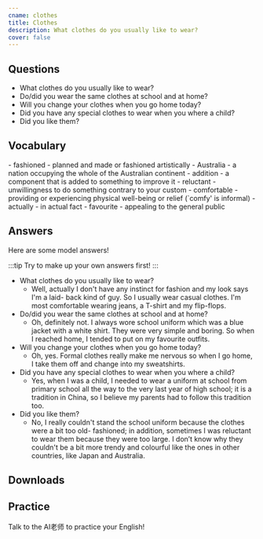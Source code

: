 ```yaml
---
cname: clothes
title: Clothes
description: What clothes do you usually like to wear?
cover: false
---
```

<banner></banner>

## Questions

- What clothes do you usually like to wear?
- Do&#x2F;did you wear the same clothes at school and at home?
- Will you change your clothes when you go home today?
- Did you have any special clothes to wear when you where a child?
- Did you like them?

## Vocabulary

<vocab-list>
- fashioned
  - planned and made or fashioned artistically
- Australia
  - a nation occupying the whole of the Australian continent
- addition
  - a component that is added to something to improve it
- reluctant
  - unwillingness to do something contrary to your custom
- comfortable
  - providing or experiencing physical well-being or relief (&#x60;comfy&#39; is informal)
- actually
  - in actual fact
- favourite
  - appealing to the general public

<!-- blank -->

</vocab-list>

## Answers
Here are some model answers!

:::tip
Try to make up your own answers first!
:::

- What clothes do you usually like to wear?
  - Well, actually I don&#39;t have any instinct for fashion and my look says I&#39;m a laid- back kind of guy. So I usually wear casual clothes. I&#39;m most comfortable wearing jeans, a T-shirt and my flip-flops.
- Do&#x2F;did you wear the same clothes at school and at home?
  - Oh, definitely not. I always wore school uniform which was a blue jacket with a white shirt. They were very simple and boring. So when I reached home, I tended to put on my favourite outfits.
- Will you change your clothes when you go home today?
  - Oh, yes. Formal clothes really make me nervous so when I go home, I take them off and change into my sweatshirts.
- Did you have any special clothes to wear when you where a child?
  - Yes, when I was a child, I needed to wear a uniform at school from primary school all the way to the very last year of high school; it is a tradition in China, so I believe my parents had to follow this tradition too.
- Did you like them?
  - No, I really couldn&#39;t stand the school uniform because the clothes were a bit too old- fashioned; in addition, sometimes I was reluctant to wear them because they were too large. I don’t know why they couldn&#39;t be a bit more trendy and colourful like the ones in other countries, like Japan and Australia.

## Downloads
<downloads></downloads>

## Practice
Talk to the AI老师 to practice your English!
<qrfooter></qrfooter>




